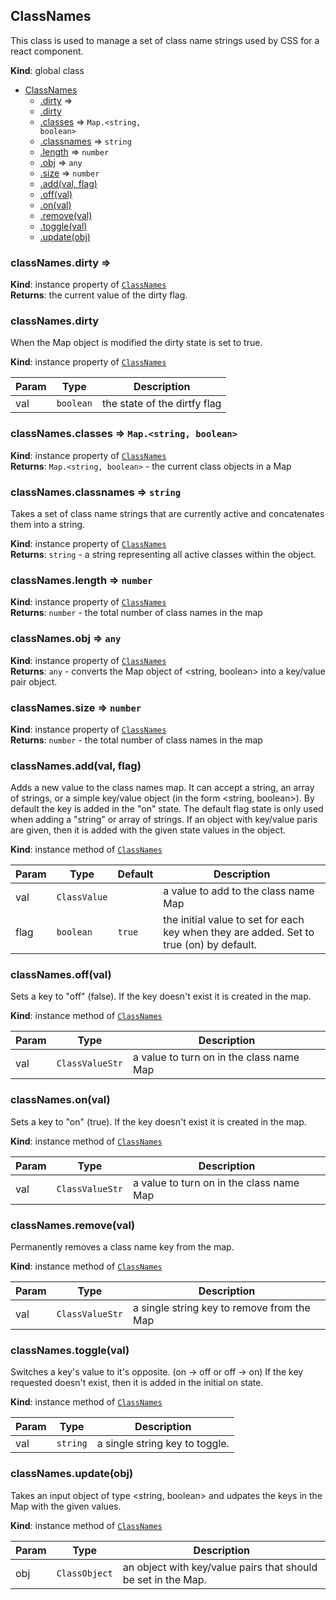 <a name="ClassNames"></a>

## ClassNames
This class is used to manage a set of class name strings used by CSS
for a react component.

**Kind**: global class  

* [ClassNames](#ClassNames)
    * [.dirty](#ClassNames+dirty) ⇒
    * [.dirty](#ClassNames+dirty)
    * [.classes](#ClassNames+classes) ⇒ <code>Map.&lt;string, boolean&gt;</code>
    * [.classnames](#ClassNames+classnames) ⇒ <code>string</code>
    * [.length](#ClassNames+length) ⇒ <code>number</code>
    * [.obj](#ClassNames+obj) ⇒ <code>any</code>
    * [.size](#ClassNames+size) ⇒ <code>number</code>
    * [.add(val, flag)](#ClassNames+add)
    * [.off(val)](#ClassNames+off)
    * [.on(val)](#ClassNames+on)
    * [.remove(val)](#ClassNames+remove)
    * [.toggle(val)](#ClassNames+toggle)
    * [.update(obj)](#ClassNames+update)

<a name="ClassNames+dirty"></a>

### classNames.dirty ⇒
**Kind**: instance property of [<code>ClassNames</code>](#ClassNames)  
**Returns**: the current value of the dirty flag.  
<a name="ClassNames+dirty"></a>

### classNames.dirty
When the Map object is modified the dirty state is set to true.

**Kind**: instance property of [<code>ClassNames</code>](#ClassNames)  

| Param | Type | Description |
| --- | --- | --- |
| val | <code>boolean</code> | the state of the dirtfy flag |

<a name="ClassNames+classes"></a>

### classNames.classes ⇒ <code>Map.&lt;string, boolean&gt;</code>
**Kind**: instance property of [<code>ClassNames</code>](#ClassNames)  
**Returns**: <code>Map.&lt;string, boolean&gt;</code> - the current class objects in a Map  
<a name="ClassNames+classnames"></a>

### classNames.classnames ⇒ <code>string</code>
Takes a set of class name strings that are currently active and
concatenates them into a string.

**Kind**: instance property of [<code>ClassNames</code>](#ClassNames)  
**Returns**: <code>string</code> - a string representing all active classes within
the object.  
<a name="ClassNames+length"></a>

### classNames.length ⇒ <code>number</code>
**Kind**: instance property of [<code>ClassNames</code>](#ClassNames)  
**Returns**: <code>number</code> - the total number of class names in the map  
<a name="ClassNames+obj"></a>

### classNames.obj ⇒ <code>any</code>
**Kind**: instance property of [<code>ClassNames</code>](#ClassNames)  
**Returns**: <code>any</code> - converts the Map object of <string, boolean> into a
key/value pair object.  
<a name="ClassNames+size"></a>

### classNames.size ⇒ <code>number</code>
**Kind**: instance property of [<code>ClassNames</code>](#ClassNames)  
**Returns**: <code>number</code> - the total number of class names in the map  
<a name="ClassNames+add"></a>

### classNames.add(val, flag)
Adds a new value to the class names map.  It can accept a string, an
array of strings, or a simple key/value object (in the form
<string, boolean>).  By default the key is added in the "on" state.
The default flag state is only used when adding a "string" or array
of strings.  If an object with key/value paris are given, then it is
added with the given state values in the object.

**Kind**: instance method of [<code>ClassNames</code>](#ClassNames)  

| Param | Type | Default | Description |
| --- | --- | --- | --- |
| val | <code>ClassValue</code> |  | a value to add to the class name Map |
| flag | <code>boolean</code> | <code>true</code> | the initial value to set for each key when they are added.  Set to true (on) by default. |

<a name="ClassNames+off"></a>

### classNames.off(val)
Sets a key to "off" (false).  If the key doesn't exist it is created in
the map.

**Kind**: instance method of [<code>ClassNames</code>](#ClassNames)  

| Param | Type | Description |
| --- | --- | --- |
| val | <code>ClassValueStr</code> | a value to turn on in the class name Map |

<a name="ClassNames+on"></a>

### classNames.on(val)
Sets a key to "on" (true).  If the key doesn't exist it is created in
the map.

**Kind**: instance method of [<code>ClassNames</code>](#ClassNames)  

| Param | Type | Description |
| --- | --- | --- |
| val | <code>ClassValueStr</code> | a value to turn on in the class name Map |

<a name="ClassNames+remove"></a>

### classNames.remove(val)
Permanently removes a class name key from the map.

**Kind**: instance method of [<code>ClassNames</code>](#ClassNames)  

| Param | Type | Description |
| --- | --- | --- |
| val | <code>ClassValueStr</code> | a single string key to remove from the Map |

<a name="ClassNames+toggle"></a>

### classNames.toggle(val)
Switches a key's value to it's opposite. (on -> off or off -> on)
If the key requested doesn't exist, then it is added in the initial
on state.

**Kind**: instance method of [<code>ClassNames</code>](#ClassNames)  

| Param | Type | Description |
| --- | --- | --- |
| val | <code>string</code> | a single string key to toggle. |

<a name="ClassNames+update"></a>

### classNames.update(obj)
Takes an input object of type <string, boolean> and udpates the
keys in the Map with the given values.

**Kind**: instance method of [<code>ClassNames</code>](#ClassNames)  

| Param | Type | Description |
| --- | --- | --- |
| obj | <code>ClassObject</code> | an object with key/value pairs that should be set in the Map. |

